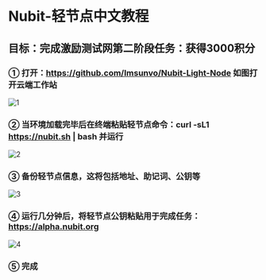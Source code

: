 # Nubit-轻节点中文教程
## 目标：完成激励测试网第二阶段任务：获得3000积分

### ① 打开：https://github.com/Imsunvo/Nubit-Light-Node 如图打开云端工作站
![1](https://github.com/Imsunvo/Nubit-Light-Node/assets/81614012/a78fd6f1-7b0a-4abf-9dae-6c5321f2dcd9)

### ② 当环境加载完毕后在终端粘贴轻节点命令：curl -sL1 https://nubit.sh | bash 并运行
![2](https://github.com/Imsunvo/Nubit-Light-Node/assets/81614012/fa72605f-4de1-4eca-96ef-ba8e4e6533d6)

### ③ 备份轻节点信息，这将包括地址、助记词、公钥等
![3](https://github.com/Imsunvo/Nubit-Light-Node/assets/81614012/d850da18-8586-4215-a3cf-b98751735354)

### ④ 运行几分钟后，将轻节点公钥粘贴用于完成任务：https://alpha.nubit.org
![4](https://github.com/Imsunvo/Nubit-Light-Node/assets/81614012/ec8d312f-829b-4cdb-81b3-7976ba8a4263)

### ⑤ 完成
